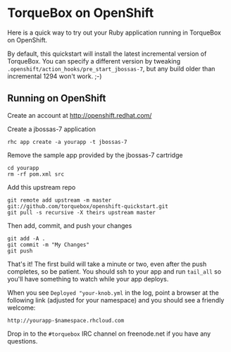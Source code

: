 TorqueBox on OpenShift
=========================

Here is a quick way to try out your Ruby application running in
TorqueBox on OpenShift.

By default, this quickstart will install the latest incremental
version of TorqueBox. You can specify a different version by tweaking
`.openshift/action_hooks/pre_start_jbossas-7`, but any build older 
than incremental 1294 won't work. ;-)

Running on OpenShift
--------------------

Create an account at http://openshift.redhat.com/

Create a jbossas-7 application

    rhc app create -a yourapp -t jbossas-7

Remove the sample app provided by the jbossas-7 cartridge

    cd yourapp
    rm -rf pom.xml src

Add this upstream repo

    git remote add upstream -m master git://github.com/torquebox/openshift-quickstart.git
    git pull -s recursive -X theirs upstream master

Then add, commit, and push your changes

    git add -A .
    git commit -m "My Changes"
    git push

That's it! The first build will take a minute or two, even after the
push completes, so be patient. You should ssh to your app and run
`tail_all` so you'll have something to watch while your app deploys.

When you see `Deployed "your-knob.yml` in the log, point a browser at
the following link (adjusted for your namespace) and you should see a
friendly welcome:

    http://yourapp-$namespace.rhcloud.com

Drop in to the `#torquebox` IRC channel on freenode.net if you have any
questions.
